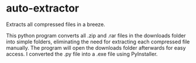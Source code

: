 # auto-extractor
Extracts all compressed files in a breeze.

This python program converts all .zip and .rar files in the downloads folder into simple folders, eliminating the need for extracting each compressed file manually. The program will open the downloads folder afterwards for easy access.
I converted the .py file into a .exe file using PyInstaller.

